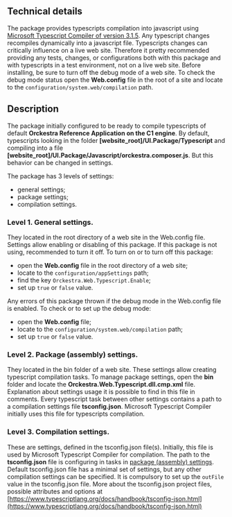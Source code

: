   
  ## Technical details

  
The package provides typescripts compilation into javascript using [Microsoft Typescript Compiler of version 3.1.5](https://www.nuget.org/packages/Microsoft.TypeScript.Compiler/3.1.5). Any typescript changes recompiles dynamically into a javascript file. Typescripts changes can critically influence on a live web site. Therefore it pretty recommended providing any tests, changes, or configurations both with this package and with typescripts in a test environment, not on a live web site.
  Before installing, be sure to turn off the debug mode of a web site. To check the debug mode status open the **Web.config** file in the root of a site and locate to the `configuration/system.web/compilation` path.
  
  ## Description
  
  The package initially configured to be ready to compile typescripts of default **Orckestra Reference Application on the C1 engine**. By default, typescripts looking in the folder **[website_root]/UI.Package/Typescript** and compiling into a file **[website_root]/UI.Package/Javascript/orckestra.composer.js**. But this behavior can be changed in settings.
  
  The package has 3 levels of settings:
  - general settings;
  - package settings;
  - compilation settings.
  
  ### Level 1. General settings.
  They located in the root directory of a web site in the Web.config file. Settings allow enabling or disabling of this package.      If this package is not using, recommended to turn it off.
  To turn on or to turn off this package:
  - open the **Web.config** file in the root directory of a web site;
  - locate to the `configuration/appSettings` path;
  - find the key `Orckestra.Web.Typescript.Enable`;
  - set up `true` or `false` value.
  
  Any errors of this package thrown if the debug mode in the Web.config file is enabled.
  To check or to set up the debug mode:
  - open the **Web.config** file;
  - locate to the `configuration/system.web/compilation` path;
  - set up `true` or `false` value.
  
  ### Level 2. Package (assembly) settings.
  They located in the bin folder of a web site. These settings allow creating typescript compilation tasks. To manage package settings, open the **bin** folder and locate the **Orckestra.Web.Typescript.dll.cmp.xml** file. Explanation about settings usage it is possible to find in this file in comments. Every typescript task between other settings contains a path to a compilation settings file **tsconfig.json**. Microsoft Typescript Compiler initially uses this file for typescripts compilation.
  
  ### Level 3. Compilation settings.
  These are settings, defined in the tsconfig.json file(s). Initially, this file is used by Microsoft Typescript Compiler for compilation. The path to the **tsconfig.json** file is configuring in tasks in [package (assembly) settings](#level-2-package-assembly-settings). Default tsconfig.json file has a minimal set of settings, but any other compilation settings can be specified. It is compulsory to set up the `outFile` value in the tsconfig.json file.
  More about the tsconfig.json project files, possible attributes and options at [https://www.typescriptlang.org/docs/handbook/tsconfig-json.html](https://www.typescriptlang.org/docs/handbook/tsconfig-json.html)
